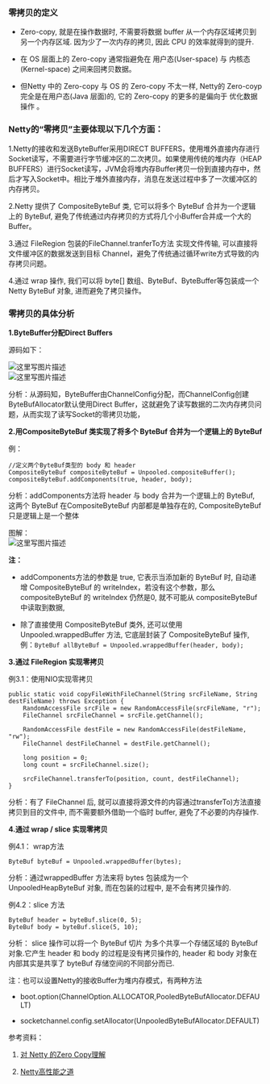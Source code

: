 ### **零拷贝的定义**

* Zero-copy, 就是在操作数据时, 不需要将数据 buffer 从一个内存区域拷贝到另一个内存区域. 因为少了一次内存的拷贝, 因此 CPU 的效率就得到的提升.

* 在 OS 层面上的 Zero-copy 通常指避免在 用户态\(User-space\) 与 内核态\(Kernel-space\) 之间来回拷贝数据。

* 但Netty 中的 Zero-copy 与 OS 的 Zero-copy 不太一样, Netty的 Zero-coyp 完全是在用户态\(Java 层面\)的, 它的 Zero-copy 的更多的是偏向于 优化数据操作 。

### **Netty的“零拷贝”主要体现以下几个方面：**

1.Netty的接收和发送ByteBuffer采用DIRECT BUFFERS，使用堆外直接内存进行Socket读写，不需要进行字节缓冲区的二次拷贝。如果使用传统的堆内存（HEAP BUFFERS）进行Socket读写，JVM会将堆内存Buffer拷贝一份到直接内存中，然后才写入Socket中。相比于堆外直接内存，消息在发送过程中多了一次缓冲区的内存拷贝。

2.Netty 提供了 CompositeByteBuf 类, 它可以将多个 ByteBuf 合并为一个逻辑上的 ByteBuf, 避免了传统通过内存拷贝的方式将几个小Buffer合并成一个大的Buffer。

3.通过 FileRegion 包装的FileChannel.tranferTo方法 实现文件传输, 可以直接将文件缓冲区的数据发送到目标 Channel，避免了传统通过循环write方式导致的内存拷贝问题。

4.通过 wrap 操作, 我们可以将 byte\[\] 数组、ByteBuf、ByteBuffer等包装成一个 Netty ByteBuf 对象, 进而避免了拷贝操作。

### **零拷贝的具体分析**

**1.ByteBuffer分配Direct Buffers**

源码如下：

![](http://img.blog.csdn.net/20170616211402651?watermark/2/text/aHR0cDovL2Jsb2cuY3Nkbi5uZXQvYmFpeWVfeGluZw==/font/5a6L5L2T/fontsize/400/fill/I0JBQkFCMA==/dissolve/70/gravity/SouthEast "这里写图片描述")  
![](http://img.blog.csdn.net/20170616211419265?watermark/2/text/aHR0cDovL2Jsb2cuY3Nkbi5uZXQvYmFpeWVfeGluZw==/font/5a6L5L2T/fontsize/400/fill/I0JBQkFCMA==/dissolve/70/gravity/SouthEast "这里写图片描述")

分析：从源码知，ByteBuffer由ChannelConfig分配，而ChannelConfig创建ByteBufAllocator默认使用Direct Buffer，这就避免了读写数据的二次内存拷贝问题，从而实现了读写Socket的零拷贝功能，

**2.用CompositeByteBuf 类实现了将多个 ByteBuf 合并为一个逻辑上的 ByteBuf**

例：

```
//定义两个ByteBuf类型的 body 和 header 
CompositeByteBuf compositeByteBuf = Unpooled.compositeBuffer();
compositeByteBuf.addComponents(true, header, body);
```

分析：addComponents方法将 header 与 body 合并为一个逻辑上的 ByteBuf, 这两个 ByteBuf 在CompositeByteBuf 内部都是单独存在的, CompositeByteBuf 只是逻辑上是一个整体

图解：  
![](http://img.blog.csdn.net/20170616212330821?watermark/2/text/aHR0cDovL2Jsb2cuY3Nkbi5uZXQvYmFpeWVfeGluZw==/font/5a6L5L2T/fontsize/400/fill/I0JBQkFCMA==/dissolve/70/gravity/SouthEast "这里写图片描述")

**注：**

* addComponents方法的参数是 true, 它表示当添加新的 ByteBuf 时, 自动递增 CompositeByteBuf 的 writeIndex，若没有这个参数，那么 compositeByteBuf 的 writeIndex 仍然是0, 就不可能从 compositeByteBuf 中读取到数据,

* 除了直接使用 CompositeByteBuf 类外, 还可以使用 Unpooled.wrappedBuffer 方法, 它底层封装了 CompositeByteBuf 操作,  
  例：`ByteBuf allByteBuf = Unpooled.wrappedBuffer(header, body);`

**3.通过 FileRegion 实现零拷贝**

例3.1：使用NIO实现零拷贝

```
public static void copyFileWithFileChannel(String srcFileName, String destFileName) throws Exception {
    RandomAccessFile srcFile = new RandomAccessFile(srcFileName, "r");
    FileChannel srcFileChannel = srcFile.getChannel();

    RandomAccessFile destFile = new RandomAccessFile(destFileName, "rw");
    FileChannel destFileChannel = destFile.getChannel();

    long position = 0;
    long count = srcFileChannel.size();

    srcFileChannel.transferTo(position, count, destFileChannel);
}
```

分析：有了 FileChannel 后, 就可以直接将源文件的内容通过transferTo\)方法直接拷贝到目的文件中, 而不需要额外借助一个临时 buffer, 避免了不必要的内存操作.

**4.通过 wrap / slice 实现零拷贝**

例4.1： wrap方法

```
ByteBuf byteBuf = Unpooled.wrappedBuffer(bytes);
```

分析：通过wrappedBuffer 方法来将 bytes 包装成为一个 UnpooledHeapByteBuf 对象, 而在包装的过程中, 是不会有拷贝操作的.

例4.2：slice 方法

```
ByteBuf header = byteBuf.slice(0, 5);
ByteBuf body = byteBuf.slice(5, 10);
```

分析： slice 操作可以将一个 ByteBuf 切片 为多个共享一个存储区域的 ByteBuf 对象.它产生 header 和 body 的过程是没有拷贝操作的, header 和 body 对象在内部其实是共享了 byteBuf 存储空间的不同部分而已.

注：也可以设置Netty的接收Buffer为堆内存模式，有两种方法

* boot.option\(ChannelOption.ALLOCATOR,PooledByteBufAllocator.DEFAULT\)

* socketchannel.config.setAllocator\(UnpooledByteBufAllocator.DEFAULT\)  

参考资料：

1. [对 Netty 的Zero Copy理解](https://segmentfault.com/a/1190000007560884)

2. [Netty高性能之道](http://www.infoq.com/cn/articles/netty-high-performance?utm_source=infoq&utm_medium=popular_links...)




